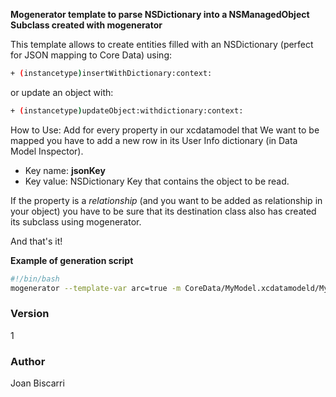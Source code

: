 **Mogenerator template to parse NSDictionary into a NSManagedObject Subclass created with mogenerator**


This template allows to create entities filled with an NSDictionary (perfect for JSON mapping to Core Data) using:
```sh
+ (instancetype)insertWithDictionary:context:
```

or update an object with:

```sh
+ (instancetype)updateObject:withdictionary:context:
```

How to Use:
Add for every property in our xcdatamodel that We want to be mapped you have to add a new row in its User Info dictionary (in Data Model Inspector).

- Key name: **jsonKey**
- Key value: NSDictionary Key that contains the object to be read.

If the property is a *relationship* (and you want to be added as relationship in your object) you have to be sure that its destination class also has created its subclass using mogenerator.

And that's it!

**Example of generation script**

```sh
#!/bin/bash
mogenerator --template-var arc=true -m CoreData/MyModel.xcdatamodeld/MyModel.xcdatamodel -M CoreData/Machine/ -H CoreData/Human/ --template-path coredata_templates_folder
```

### Version
1

### Author
Joan Biscarri
